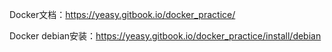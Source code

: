 Docker文档：https://yeasy.gitbook.io/docker_practice/

Docker debian安装：https://yeasy.gitbook.io/docker_practice/install/debian

